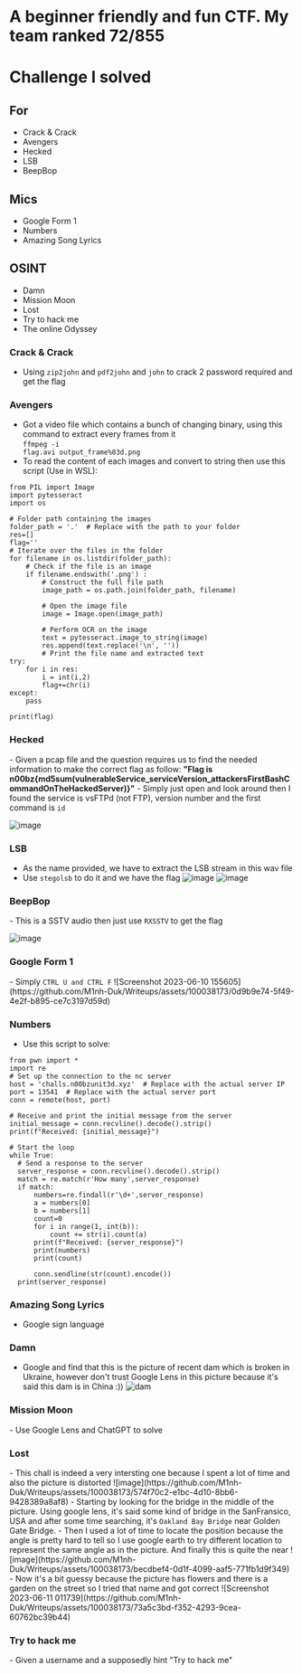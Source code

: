 <h1> A beginner friendly and fun CTF. My team ranked 72/855 <h1>
<h1>Challenge I solved</h1>
  <h2>For</h2>
  
  -  Crack & Crack
  - Avengers
  - Hecked
  - LSB
  - BeepBop
  
   <h2>Mics</h2>
  
  - Google Form 1
  - Numbers
  - Amazing Song Lyrics
  
  <h2>OSINT</h2>
  
  - Damn
  - Mission Moon
  - Lost
  - Try to hack me
  - The online Odyssey



  <h3>Crack & Crack</h3>
  
  - Using <code>zip2john</code> and <code>pdf2john</code> and <code>john</code> to crack 2 password required and get the flag
 <h3>Avengers</h3>
  
  - Got a video file which contains a bunch of changing binary, using this command to extract every frames from it <br><code>ffmpeg -i flag.avi output_frame%03d.png</code>
  - To read the content of each images and convert to string then use this script (Use in WSL): 
  
```
from PIL import Image
import pytesseract
import os

# Folder path containing the images
folder_path = '.'  # Replace with the path to your folder
res=[]
flag=''
# Iterate over the files in the folder
for filename in os.listdir(folder_path):
    # Check if the file is an image
    if filename.endswith('.png') :
        # Construct the full file path
        image_path = os.path.join(folder_path, filename)

        # Open the image file
        image = Image.open(image_path)

        # Perform OCR on the image
        text = pytesseract.image_to_string(image)
        res.append(text.replace('\n', ''))
        # Print the file name and extracted text
try:
    for i in res:
        i = int(i,2)
        flag+=chr(i)
except:
    pass
    
print(flag)
```
<h3>Hecked</h3>
- Given a pcap file and the question requires us to find the needed information to make the correct flag as follow:
  <b>"Flag is n00bz{md5sum(vulnerableService_serviceVersion_attackersFirstBashCommandOnTheHackedServer)}"</b>
- Simply just open and look around then I found the service is vsFTPd (not FTP), version number and the first command is <code>id</code>
  
  ![image](https://github.com/M1nh-Duk/Writeups/assets/100038173/b5aa68f1-ef10-417e-aec4-3008c11f196f)
  
<h3>LSB</h3>
  
- As the name provided, we have to extract the LSB stream in this wav file 
 - Use <code>stegolsb</code> to do it and we have the flag
  ![image](https://github.com/M1nh-Duk/Writeups/assets/100038173/e5536521-0078-4ba9-8fe9-809d0b5999c7)
  ![image](https://github.com/M1nh-Duk/Writeups/assets/100038173/6c6e26e9-6154-4347-9500-42139071a16d)

<h3>BeepBop</h3>
  - This is a SSTV audio then just use <code>RXSSTV</code> to get the flag
  
  ![image](https://github.com/M1nh-Duk/Writeups/assets/100038173/cb9dc894-3286-4ebc-963c-71f8fe236d4b)
  
  <h3>Google Form 1</h3>
  - Simply <code>CTRL U and CTRL F</code>
![Screenshot 2023-06-10 155605](https://github.com/M1nh-Duk/Writeups/assets/100038173/0d9b9e74-5f49-4e2f-b895-ce7c3197d59d)

<h3>Numbers</h3>
  
  - Use this script to solve:
  ```
  from pwn import *
import re
# Set up the connection to the nc server
host = 'challs.n00bzunit3d.xyz'  # Replace with the actual server IP
port = 13541  # Replace with the actual server port
conn = remote(host, port)

# Receive and print the initial message from the server
initial_message = conn.recvline().decode().strip()
print(f"Received: {initial_message}")

# Start the loop
while True:
    # Send a response to the server
    server_response = conn.recvline().decode().strip()
    match = re.match(r'How many',server_response)
    if match:
        numbers=re.findall(r'\d+',server_response)
        a = numbers[0]
        b = numbers[1]
        count=0
        for i in range(1, int(b)):
            count += str(i).count(a)
        print(f"Received: {server_response}")
        print(numbers)
        print(count)
        
        conn.sendline(str(count).encode())
    print(server_response)
  ```
  <h3>Amazing Song Lyrics</h3>
  
  - Google sign language  
  
  <h3>Damn</h3>

  - Google and find that this is the picture of recent dam which is broken in Ukraine, however don't trust Google Lens in this picture because it's said this dam is in China :)) 
  ![dam](https://github.com/M1nh-Duk/Writeups/assets/100038173/4a90d1d9-88d9-4875-acb9-0cc114a54992)
  
  <h3>Mission Moon</h3>
  - Use Google Lens and ChatGPT to solve
  <h3>Lost</h3>
  - This chall is indeed a very intersting one because I spent a lot of time and also the picture is distorted
  ![image](https://github.com/M1nh-Duk/Writeups/assets/100038173/574f70c2-e1bc-4d10-8bb6-9428389a8af8)
 - Starting by looking for the bridge in the middle of the picture. Using google lens, it's said some kind of bridge in the SanFransico, USA and after some time searching, it's <code>Oakland Bay Bridge</code> near Golden Gate Bridge.
  - Then I used a lot of time to locate the position because the angle is pretty hard to tell so I use google earth to try different location to represent the same angle as in the picture. And finally this is quite the near 
  ![image](https://github.com/M1nh-Duk/Writeups/assets/100038173/becdbef4-0d1f-4099-aaf5-771fb1d9f349)
- Now it's a bit guessy because the picture has flowers and there is a garden on the street  so I tried that name and got correct
  ![Screenshot 2023-06-11 011739](https://github.com/M1nh-Duk/Writeups/assets/100038173/73a5c3bd-f352-4293-9cea-60762bc39b44)
  
  <h3>Try to hack me</h3>
- Given a username and a supposedly hint "Try to hack me"
  
